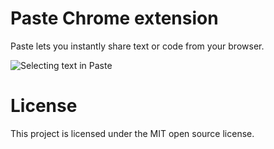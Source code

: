 Paste Chrome extension
======================

Paste lets you instantly share text or code from your browser.

![Selecting text in Paste](https://paste.as/images/pic01.jpg)

# License

This project is licensed under the MIT open source license.
